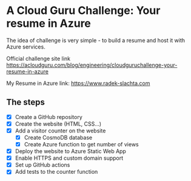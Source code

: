 # A Cloud Guru Challenge: Your resume in Azure

The idea of challenge is very simple - to build a resume and host it with Azure services.

Official challenge site link https://acloudguru.com/blog/engineering/cloudguruchallenge-your-resume-in-azure

My Resume in Azure link: https://www.radek-slachta.com

## The steps

* [X] Create a GitHub repository
* [X] Create the website (HTML, CSS...)
* [X] Add a visitor counter on the website
  * [X] Create CosmoDB database
  * [X] Create Azure function to get number of views
* [X] Deploy the website to Azure Static Web App
* [X] Enable HTTPS and custom domain support
* [X] Set up GitHub actions
* [X] Add tests to the counter function
